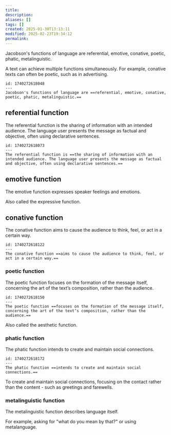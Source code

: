 ```yaml
---
title: 
description: 
aliases: []
tags: []
created: 2025-01-30T13:13:11
modified: 2025-02-23T19:34:12
permalink:
---
```


Jacobson's functions of language are referential, emotive, conative, poetic, phatic, metalinguistic.

A text can achieve multiple functions simultaneously. For example, conative texts can often be poetic, such as in advertising.

```anki
id: 1740272618048
---
Jacobson's functions of language are ==referential, emotive, conative, poetic, phatic, metalinguistic.==
```

## referential function

The referential function is the sharing of information with an intended audience. The language user presents the message as factual and objective, often using declarative sentences.

```anki
id: 1740272618073
---
The referential function is ==the sharing of information with an intended audience. The language user presents the message as factual and objective, often using declarative sentences.==
```

## emotive function

The emotive function expresses speaker feelings and emotions.

Also called the expressive function.

## conative function

The conative function aims to cause the audience to think, feel, or act in a certain way.

```anki
id: 1740272618122
---
The conative function ==aims to cause the audience to think, feel, or act in a certain way.==
```

### poetic function

The poetic function focuses on the formation of the message itself, concerning the art of the text’s composition, rather than the audience.

```anki
id: 1740272618150
---
The poetic function ==focuses on the formation of the message itself, concerning the art of the text’s composition, rather than the audience.==
```

Also called the aesthetic function.

### phatic function

The phatic function intends to create and maintain social connections.

```anki
id: 1740272618172
---
The phatic function ==intends to create and maintain social connections.==
```

To create and maintain social connections, focusing on the contact rather than the content - such as greetings and farewells.

### metalinguistic function

The metalinguistic function describes language itself.

For example, asking for "what do you mean by that?" or using metalanguage.
